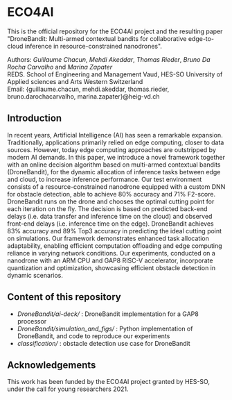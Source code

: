 # ECO4AI

This is the official repository for the ECO4AI project and the resulting paper "DroneBandit: Multi-armed contextual bandits for collaborative edge-to-cloud inference in resource-constrained nanodrones".

Authors: *Guillaume Chacun*, *Mehdi Akeddar*, *Thomas Rieder*, *Bruno Da Rocha Carvalho* and *Marina Zapater*
<br>
REDS. School of Engineering and Management Vaud, HES-SO University of Applied sciences and Arts Western Switzerland
<br>
Email: {guillaume.chacun, mehdi.akeddar, thomas.rieder, bruno.darochacarvalho, marina.zapater}@heig-vd.ch

## Introduction

In recent years, Artificial Intelligence (AI) has seen a remarkable expansion. Traditionally, applications primarily relied on edge computing, closer to data sources. However, today edge computing approaches are outstripped by modern AI demands. In this paper, we introduce a novel framework together with an online decision algorithm based on multi-armed contextual bandits (DroneBandit), for the dynamic allocation of inference tasks between edge and cloud, to increase inference performance. Our test environment consists of a resource-constrained nanodrone equipped with a custom DNN for obstacle detection, able to achieve 80\% accuracy  and 71\% F2-score. DroneBandit runs on the drone and chooses the optimal cutting point for each iteration on the fly. The decision is based on predicted back-end delays (i.e. data transfer and inference time on the cloud) and observed front-end delays (i.e. inference time on the edge). DroneBandit achieves 83\% accuracy and 89\% Top3 accuracy in predicting the ideal cutting point on simulations. 
Our framework demonstrates enhanced task allocation adaptability, enabling efficient computation offloading and edge computing reliance in varying network conditions. Our experiments, conducted on a nanodrone with an ARM CPU and GAP8 RISC-V accelerator, incorporate quantization and optimization, showcasing efficient obstacle detection in dynamic scenarios.

## Content of this repository

- *DroneBandit/ai-deck/* : DroneBandit implementation for a GAP8 processor
- *DroneBandit/simulation_and_figs/* : Python implementation of DroneBandit, and code to reproduce our experiments
- *classification/* : obstacle detection use case for DroneBandit

## Acknowledgements
This work has been funded by the ECO4AI project granted by HES-SO, under the call for young researchers 2021.
